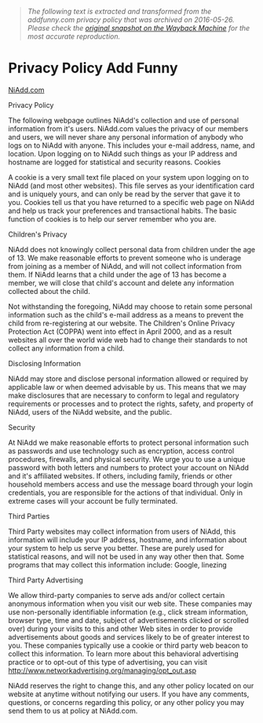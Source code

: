 > *The following text is extracted and transformed from the addfunny.com privacy policy that was archived on 2016-05-26. Please check the [original snapshot on the Wayback Machine](https://web.archive.org/web/20160526164349id_/http%3A//www.niadd.com/privacypolicy.php) for the most accurate reproduction.*

# Privacy Policy Add Funny

[NiAdd.com](http://www.niadd.com/)

Privacy Policy 

The following webpage outlines NiAdd's collection and use of personal information from it's users. NiAdd.com values the privacy of our members and users, we will never share any personal information of anybody who logs on to NiAdd with anyone. This includes your e-mail address, name, and location. Upon logging on to NiAdd such things as your IP address and hostname are logged for statistical and security reasons. Cookies 

A cookie is a very small text file placed on your system upon logging on to NiAdd (and most other websites). This file serves as your identification card and is uniquely yours, and can only be read by the server that gave it to you. Cookies tell us that you have returned to a specific web page on NiAdd and help us track your preferences and transactional habits. The basic function of cookies is to help our server remember who you are. 

Children's Privacy 

NiAdd does not knowingly collect personal data from children under the age of 13. We make reasonable efforts to prevent someone who is underage from joining as a member of NiAdd, and will not collect information from them. If NiAdd learns that a child under the age of 13 has become a member, we will close that child's account and delete any information collected about the child. 

Not withstanding the foregoing, NiAdd may choose to retain some personal information such as the child's e-mail address as a means to prevent the child from re-registering at our website. The Children's Online Privacy Protection Act (COPPA) went into effect in April 2000, and as a result websites all over the world wide web had to change their standards to not collect any information from a child. 

Disclosing Information 

NiAdd may store and disclose personal information allowed or required by applicable law or when deemed advisable by us. This means that we may make disclosures that are necessary to conform to legal and regulatory requirements or processes and to protect the rights, safety, and property of NiAdd, users of the NiAdd website, and the public. 

Security 

At NiAdd we make reasonable efforts to protect personal information such as passwords and use technology such as encryption, access control procedures, firewalls, and physical security. We urge you to use a unique password with both letters and numbers to protect your account on NiAdd and it's affiliated websites. If others, including family, friends or other household members access and use the message board through your login credentials, you are responsible for the actions of that individual. Only in extreme cases will your account be fully terminated. 

Third Parties 

Third Party websites may collect information from users of NiAdd, this information will include your IP address, hostname, and information about your system to help us serve you better. These are purely used for statistical reasons, and will not be used in any way other then that. Some programs that may collect this information include: Google, linezing 

Third Party Advertising 

We allow third-party companies to serve ads and/or collect certain anonymous information when you visit our web site. These companies may use non-personally identifiable information (e.g., click stream information, browser type, time and date, subject of advertisements clicked or scrolled over) during your visits to this and other Web sites in order to provide advertisements about goods and services likely to be of greater interest to you. These companies typically use a cookie or third party web beacon to collect this information. To learn more about this behavioral advertising practice or to opt-out of this type of advertising, you can visit <http://www.networkadvertising.org/managing/opt_out.asp>

NiAdd reserves the right to change this, and any other policy located on our website at anytime without notifying our users. If you have any comments, questions, or concerns regarding this policy, or any other policy you may send them to us at policy at NiAdd.com. 
